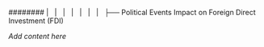 ######## |   |   |   |   |   |   |   ├── Political Events Impact on Foreign Direct Investment (FDI)

*Add content here*